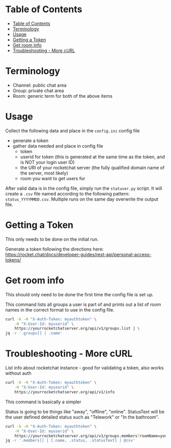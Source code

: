 # Table of Contents
- [Table of Contents](#table-of-contents)
- [Terminology](#terminology)
- [Usage](#usage)
- [Getting a Token](#getting-a-token)
- [Get room info](#get-room-info)
- [Troubleshooting - More cURL](#troubleshooting---more-curl)

# Terminology
- Channel: public chat area
- Group: private chat area
- Room: generic term for both of the above items

# Usage

Collect the following data and place in the `config.ini` config file
- generate a token
- gather data needed and place in config file
  - token
  - userid for token (this is generated at the same time as the token, and is NOT your login user ID)
  - the URI of your rocketchat server (the fully qualified domain name of the server, most likely)
  - room you want to get users for

After valid data is in the config file, simply run the `statuser.py` script. It will create a `.csv` file named according to the following pattern: `status_YYYYMMDD.csv`. Multiple runs on the same day overwrite the output file.

# Getting a Token

This only needs to be done on the initial run.

Generate a token following the directions here:  
https://rocket.chat/docs/developer-guides/rest-api/personal-access-tokens/


# Get room info

This should only need to be done the first time the config file is set up.

This command lists all groups a user is part of and prints out a list of room names in the correct format to use in the config file.

```bash
curl -k -H "X-Auth-Token: myauthtoken" \
    -H "X-User-Id: myuserid" \
    https://yourrocketchatserver.org/api/v1/groups.list | \
jq -r '.groups[] | .name'
```


# Troubleshooting - More cURL

List info about rocketchat instance - good for validating a token, also works without auth

```bash
curl -k -H "X-Auth-Token: myauthtoken" \
    -H "X-User-Id: myuserid" \
    https://yourrocketchatserver.org/api/v1/info
```

This command is basically a simpler

Status is going to be things like "away", "offline", "online". StatusText will be the user defined detailed status such as "Telework" or "In the bathroom".

```bash
curl -k -H "X-Auth-Token: myauthtoken" \
    -H "X-User-Id: myuserid" \
    https://yourrocketchatserver.org/api/v1/groups.members?roomName=yourRoomName | \
jq -r '.members[] | [.name, .status, .statusText] | @csv'
```
